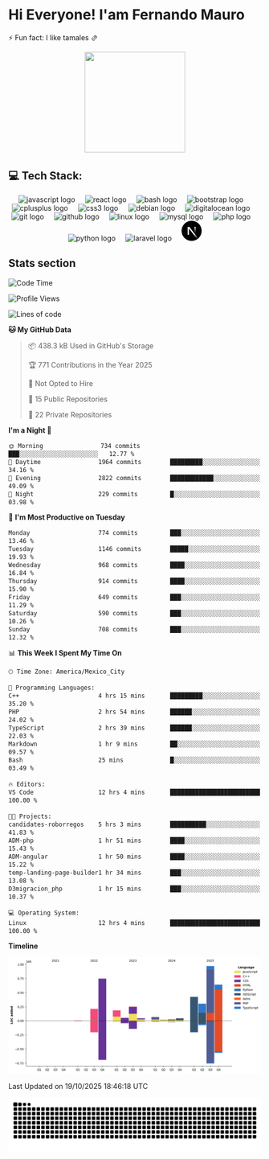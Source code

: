 <h1>Hi Everyone! I'am Fernando Mauro </h1>
<p>⚡ Fun fact: I like tamales 🫔</p>

<div align="center">
  <img height="200" width="200" src="https://c.tenor.com/D9bWSaEUuwoAAAAC/tenor.gif"  />
</div>

## 💻 Tech Stack:
<div align="center">
  <img src="https://cdn.jsdelivr.net/gh/devicons/devicon/icons/javascript/javascript-original.svg" height="40" width="40" alt="javascript logo"  />
  <img width="12" />
  <img src="https://cdn.jsdelivr.net/gh/devicons/devicon/icons/react/react-original.svg" height="40" width="40" alt="react logo"  />
  <img width="12" />
  <img src="https://cdn.jsdelivr.net/gh/devicons/devicon/icons/bash/bash-original.svg" height="40" width="40" alt="bash logo"  />
  <img width="12" />
  <img src="https://cdn.jsdelivr.net/gh/devicons/devicon/icons/bootstrap/bootstrap-original.svg" height="40" width="40" alt="bootstrap logo"  />
  <img width="12" />
  <img src="https://cdn.jsdelivr.net/gh/devicons/devicon/icons/cplusplus/cplusplus-original.svg" height="40" width="40" alt="cplusplus logo"  />
  <img width="12" />
  <img src="https://cdn.jsdelivr.net/gh/devicons/devicon/icons/css3/css3-original.svg" height="40" width="40" alt="css3 logo"  />
  <img width="12" />
  <img src="https://cdn.jsdelivr.net/gh/devicons/devicon/icons/debian/debian-original.svg" height="40" width="40" alt="debian logo"  />
  <img width="12" />
  <img src="https://cdn.jsdelivr.net/gh/devicons/devicon/icons/digitalocean/digitalocean-original.svg" height="40" width="40" alt="digitalocean logo"  />
  <img width="12" />
  <img src="https://cdn.jsdelivr.net/gh/devicons/devicon/icons/git/git-original.svg" height="40" width="40" alt="git logo"  />
  <img width="12" />
  <img src="https://cdn.jsdelivr.net/gh/devicons/devicon/icons/github/github-original.svg" height="40" width="40" alt="github logo"  />
  <img width="12" />
  <img src="https://cdn.jsdelivr.net/gh/devicons/devicon/icons/linux/linux-original.svg" height="40" width="40" alt="linux logo"  />
  <img width="12" />
  <img src="https://cdn.jsdelivr.net/gh/devicons/devicon/icons/mysql/mysql-original.svg" height="40" width="40" alt="mysql logo"  />
  <img width="12" />
  <img src="https://cdn.jsdelivr.net/gh/devicons/devicon/icons/php/php-original.svg" height="40" width="40" alt="php logo"  />
  <img width="12" />
  <img src="https://cdn.jsdelivr.net/gh/devicons/devicon/icons/python/python-original.svg" height="40" width="40" alt="python logo"  />
  <img width="12" />
  <img src="https://upload.wikimedia.org/wikipedia/commons/thumb/9/9a/Laravel.svg/50px-Laravel.svg.png" height="40" width="40" alt="laravel logo"  />
  <img width="12" />
  <img src="https://raw.githubusercontent.com/devicons/devicon/ca28c779441053191ff11710fe24a9e6c23690d6/icons/nextjs/nextjs-original.svg" height="40" width="40" alt="Next js logo"  />
</div>

## Stats section
<!--START_SECTION:waka-->
![Code Time](http://img.shields.io/badge/Code%20Time-1%2C535%20hrs%2038%20mins-blue)

![Profile Views](http://img.shields.io/badge/Profile%20Views-4-blue)

![Lines of code](https://img.shields.io/badge/From%20Hello%20World%20I%27ve%20Written-4.0%20million%20lines%20of%20code-blue)

**🐱 My GitHub Data** 

> 📦 438.3 kB Used in GitHub's Storage 
 > 
> 🏆 771 Contributions in the Year 2025
 > 
> 🚫 Not Opted to Hire
 > 
> 📜 15 Public Repositories 
 > 
> 🔑 22 Private Repositories 
 > 
**I'm a Night 🦉** 

```text
🌞 Morning                734 commits         ███░░░░░░░░░░░░░░░░░░░░░░   12.77 % 
🌆 Daytime                1964 commits        █████████░░░░░░░░░░░░░░░░   34.16 % 
🌃 Evening                2822 commits        ████████████░░░░░░░░░░░░░   49.09 % 
🌙 Night                  229 commits         █░░░░░░░░░░░░░░░░░░░░░░░░   03.98 % 
```
📅 **I'm Most Productive on Tuesday** 

```text
Monday                   774 commits         ███░░░░░░░░░░░░░░░░░░░░░░   13.46 % 
Tuesday                  1146 commits        █████░░░░░░░░░░░░░░░░░░░░   19.93 % 
Wednesday                968 commits         ████░░░░░░░░░░░░░░░░░░░░░   16.84 % 
Thursday                 914 commits         ████░░░░░░░░░░░░░░░░░░░░░   15.90 % 
Friday                   649 commits         ███░░░░░░░░░░░░░░░░░░░░░░   11.29 % 
Saturday                 590 commits         ███░░░░░░░░░░░░░░░░░░░░░░   10.26 % 
Sunday                   708 commits         ███░░░░░░░░░░░░░░░░░░░░░░   12.32 % 
```


📊 **This Week I Spent My Time On** 

```text
🕑︎ Time Zone: America/Mexico_City

💬 Programming Languages: 
C++                      4 hrs 15 mins       █████████░░░░░░░░░░░░░░░░   35.20 % 
PHP                      2 hrs 54 mins       ██████░░░░░░░░░░░░░░░░░░░   24.02 % 
TypeScript               2 hrs 39 mins       ██████░░░░░░░░░░░░░░░░░░░   22.03 % 
Markdown                 1 hr 9 mins         ██░░░░░░░░░░░░░░░░░░░░░░░   09.57 % 
Bash                     25 mins             █░░░░░░░░░░░░░░░░░░░░░░░░   03.49 % 

🔥 Editors: 
VS Code                  12 hrs 4 mins       █████████████████████████   100.00 % 

🐱‍💻 Projects: 
candidates-roborregos    5 hrs 3 mins        ██████████░░░░░░░░░░░░░░░   41.83 % 
ADM-php                  1 hr 51 mins        ████░░░░░░░░░░░░░░░░░░░░░   15.43 % 
ADM-angular              1 hr 50 mins        ████░░░░░░░░░░░░░░░░░░░░░   15.22 % 
temp-landing-page-builder1 hr 34 mins        ███░░░░░░░░░░░░░░░░░░░░░░   13.08 % 
D3migracion_php          1 hr 15 mins        ███░░░░░░░░░░░░░░░░░░░░░░   10.37 % 

💻 Operating System: 
Linux                    12 hrs 4 mins       █████████████████████████   100.00 % 
```

**Timeline**

![Lines of Code chart](https://raw.githubusercontent.com/Fernando-Mauro/Fernando-Mauro/master/assets/bar_graph.png)


 Last Updated on 19/10/2025 18:46:18 UTC
<!--END_SECTION:waka-->

<img src="https://raw.githubusercontent.com/fernando-mauro/fernando-mauro/output/snake.svg" alt="Snake animation" />
